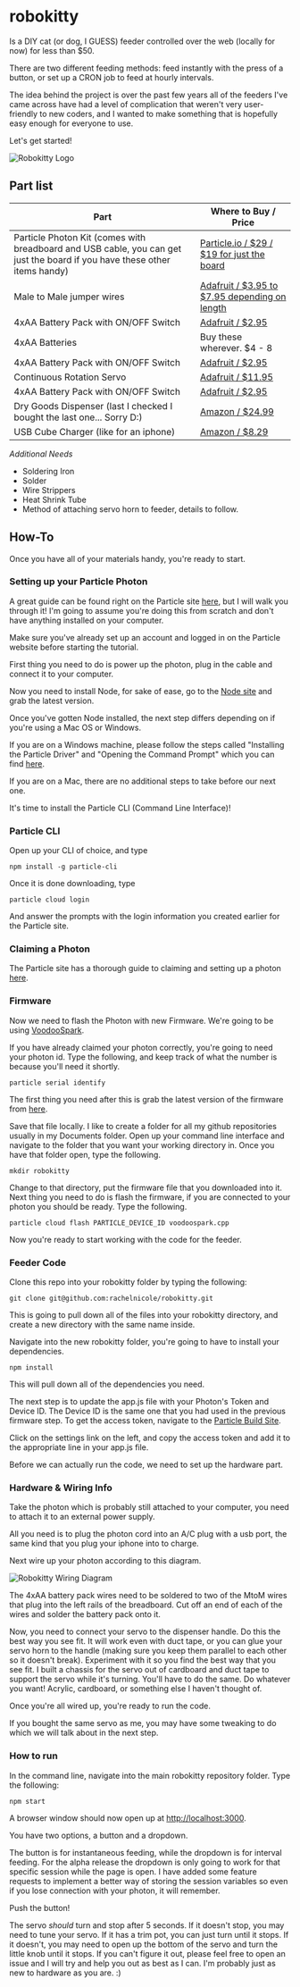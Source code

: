 # robokitty
Is a DIY cat (or dog, I GUESS) feeder controlled over the web (locally for now) for less than $50.

There are two different feeding methods: feed instantly with the press of a button, or set up a CRON job to feed at hourly intervals.

The idea behind the project is over the past few years all of the feeders I've came across have had a level of complication that weren't very user-friendly to new coders, and I wanted to make something that is hopefully easy enough for everyone to use.

Let's get started!

![Robokitty Logo](robokitty-logo.jpg)


## Part list

| Part  | Where to Buy / Price |
| ------------- | ------------- |
| Particle Photon Kit (comes with breadboard and USB cable, you can get just the board if you have these other items handy)  | [Particle.io / $29 / $19 for just the board](https://store.particle.io/)  |
| Male to Male jumper wires  | [Adafruit / $3.95 to $7.95 depending on length](http://www.adafruit.com/search?q=male+male+jumper&b=1)  |
| 4xAA Battery Pack with ON/OFF Switch  | [Adafruit / $2.95](https://www.adafruit.com/products/830)  |
| 4xAA Batteries  | Buy these wherever. $4 - 8  |
| 4xAA Battery Pack with ON/OFF Switch  | [Adafruit / $2.95](https://www.adafruit.com/products/830)  |
| Continuous Rotation Servo  | [Adafruit / $11.95](https://www.adafruit.com/products/154)  |
| 4xAA Battery Pack with ON/OFF Switch  | [Adafruit / $2.95](https://www.adafruit.com/products/830)  |
| Dry Goods Dispenser (last I checked I bought the last one... Sorry D:) | [Amazon / $24.99](http://www.amazon.com/gp/product/B00TECVEQE?psc=1&redirect=true&ref_=oh_aui_detailpage_o02_s00)  |
| USB Cube Charger (like for an iphone) | [Amazon / $8.29](http://www.amazon.com/Apple-Authentic-Adapter-iPhone-Touch/dp/B010NYA6VK/ref=sr_1_5?ie=UTF8&qid=1448330240&sr=8-5&keywords=usb+cube+charger)  |

*Additional Needs*
* Soldering Iron
* Solder
* Wire Strippers
* Heat Shrink Tube
* Method of attaching servo horn to feeder, details to follow.

## How-To

Once you have all of your materials handy, you're ready to start.

### Setting up your Particle Photon

A great guide can be found right on the Particle site [here](https://docs.particle.io/guide/getting-started/connect/photon/), but I will walk you through it! I'm going to assume you're doing this from scratch and don't have anything installed on your computer.

Make sure you've already set up an account and logged in on the Particle website before starting the tutorial.

First thing you need to do is power up the photon, plug in the cable and connect it to your computer.

Now you need to install Node, for sake of ease, go to the [Node site](https://nodejs.org/) and grab the latest version.

Once you've gotten Node installed, the next step differs depending on if you're using a Mac OS or Windows.

If you are on a Windows machine, please follow the steps called "Installing the Particle Driver" and "Opening the Command Prompt" which you can find [here](https://docs.particle.io/guide/getting-started/connect/photon/#installing-the-particle-driver).

If you are on a Mac, there are no additional steps to take before our next one.

It's time to install the Particle CLI (Command Line Interface)! 

### Particle CLI

Open up your CLI of choice, and type 
```
npm install -g particle-cli
```

Once it is done downloading, type 

```
particle cloud login
```

And answer the prompts with the login information you created earlier for the Particle site.


### Claiming a Photon

The Particle site has a thorough guide to claiming and setting up a photon [here](https://docs.particle.io/guide/getting-started/connect/photon/#connecting-your-device).


### Firmware
Now we need to flash the Photon with new Firmware. We're going to be using [VoodooSpark](https://github.com/voodootikigod/voodoospark).

If you have already claimed your photon correctly, you're going to need your photon id. Type the following, and keep track of what the number is because you'll need it shortly.

```
particle serial identify
```

The first thing you need after this is grab the latest version of the firmware from [here](https://github.com/voodootikigod/voodoospark/blob/master/firmware/voodoospark.cpp).

Save that file locally. I like to create a folder for all my github repositories usually in my Documents folder. Open up your command line interface and navigate to the folder that you want your working directory in. Once you have that folder open, type the following. 

```
mkdir robokitty
```

Change to that directory, put the firmware file that you downloaded into it. Next thing you need to do is flash the firmware, if you are connected to your photon you should be ready. Type the following.

```
particle cloud flash PARTICLE_DEVICE_ID voodoospark.cpp
```

Now you're ready to start working with the code for the feeder.

### Feeder Code

Clone this repo into your robokitty folder by typing the following:

```
git clone git@github.com:rachelnicole/robokitty.git
```

This is going to pull down all of the files into your robokitty directory, and create a new directory with the same name inside.

Navigate into the new robokitty folder, you're going to have to install your dependencies.

```
npm install
```

This will pull down all of the dependencies you need.

The next step is to update the app.js file with your Photon's Token and Device ID. The Device ID is the same one that you had used in the previous firmware step. To get the access token, navigate to the [Particle Build Site](https://build.particle.io/).

Click on the settings link on the left, and copy the access token and add it to the appropriate line in your app.js file. 

Before we can actually run the code, we need to set up the hardware part.

### Hardware & Wiring Info

Take the photon which is probably still attached to your computer, you need to attach it to an external power supply.

All you need is to plug the photon cord into an A/C plug with a usb port, the same kind that you plug your iphone into to charge.

Next wire up your photon according to this diagram.

![Robokitty Wiring Diagram](robokitty_wiring.png)

The 4xAA battery pack wires need to be soldered to two of the MtoM wires that plug into the left rails of the breadboard. Cut off an end of each of the wires and solder the battery pack onto it. 

Now, you need to connect your servo to the dispenser handle. Do this the best way you see fit. It will work even with duct tape, or you can glue your servo horn to the handle (making sure you keep them parallel to each other so it doesn't break). Experiment with it so you find the best way that you see fit. I built a chassis for the servo out of cardboard and duct tape to support the servo while it's turning. You'll have to do the same. Do whatever you want! Acrylic, cardboard, or something else I haven't thought of.

Once you're all wired up, you're ready to run the code.

If you bought the same servo as me, you may have some tweaking to do which we will talk about in the next step.


### How to run 

In the command line, navigate into the main robokitty repository folder. Type the following:

```
npm start
```

A browser window should now open up at [http://localhost:3000](http://localhost:3000).

You have two options, a button and a dropdown. 

The button is for instantaneous feeding, while the dropdown is for interval feeding. For the alpha release the dropdown is only going to work for that specific session while the page is open. I have added some feature requests to implement a better way of storing the session variables so even if you lose connection with your photon, it will remember. 

Push the button! 

The servo *should* turn and stop after 5 seconds. If it doesn't stop, you may need to tune your servo. If it has a trim pot, you can just turn until it stops. If it doesn't, you may need to open up the bottom of the servo and turn the little knob until it stops. If you can't figure it out, please feel free to open an issue and I will try and help you out as best as I can. I'm probably just as new to hardware as you are. :)



